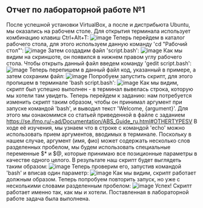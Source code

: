## Отчет по лабораторной работе №1
После успешной установки VirtualBox, а после и дистрибьюта Ubuntu, мы оказались на рабочем столе. Для открытия терминала использует комбинацию клавиш Ctrl+Alt+T:
![image](https://github.com/user-attachments/assets/b1e66ec7-a0c2-4cd0-a003-88c43e6cb6b2)
Теперь перейдем в каталог рабочего стола, для этого используем данную команду 'cd "Рабочий стол"':
![image](https://github.com/user-attachments/assets/8b8fa7bb-2ab0-4277-acfb-58a3a553294e)
Затем создадим файл 'script.bash':
![image](https://github.com/user-attachments/assets/b8011ef8-fe45-499b-9dbf-7a9a2e4f5b9b)
Как мы видим на скриншоте, он появился в нижнем правом углу рабочего стола. Чтобы открыть данный файл введем команду 'gedit script.bash':
![image](https://github.com/user-attachments/assets/ffc5c931-141c-416e-9c8f-3dc17c125a78)
Теперь перепишем в данный файл код, указанный в примере, а затем сохраним файл:
![image](https://github.com/user-attachments/assets/b5746b47-8f03-4342-afe0-8b8c37bf87cd)
Попробуем запустить скрипт, для этого пропишем в терминале 'bash script.bash':
![image](https://github.com/user-attachments/assets/55746327-e4ee-40ad-a1ac-abfa48c74e08)
Как мы видим, скрипт был успешно выполнен - в терминал вывелась строка, которую мы хотели там увидеть. Теперь перейдем к заданию: нам потребуется изменить скрипт таким образом, чтобы он принимал аргумент при запуске командой 'bash', и выводил текст 'Welcome, {argument}'. Для этого мы ознакомимся со статьей приведенной в файле с заданием https://se.ifmo.ru/~ad/Documentation/ABS_Guide_ru.html#OTHERTYPESV
В ходе её изучения, мы узнаем что в строке с командой 'echo' можно использовать прием аргументов, вводимых в терминале. Поскольку в нашем случае, аргумент (имя, фио) может содержать несколько слов разделенных пробелом, мы будем использовать специальные переменные $* и $@, которые принимаю все позиционные параметры в качестве одного целого. В результате наш скрипт будет выглядеть таким образом:
![image](https://github.com/user-attachments/assets/a1c46037-d8d3-4c0a-a8f8-a692a8d9c72f)
Теперь проверим его, запустив командой 'bash' и вписав один параметр:
![image](https://github.com/user-attachments/assets/3b64f4e1-c6e7-4df4-a397-42ffbed60217)
Как мы видим, скрипт работает должным образом. Теперь попробуем повторить запуск, но уже с несколькими словами разделенным пробелом:
![image](https://github.com/user-attachments/assets/446f6217-ee6f-47cf-ac5c-f69a1e1c1d88)
Успех! Скрипт работает именно так, как мы и хотели. Поставленная в лабораторной работе задача была выполнена.
